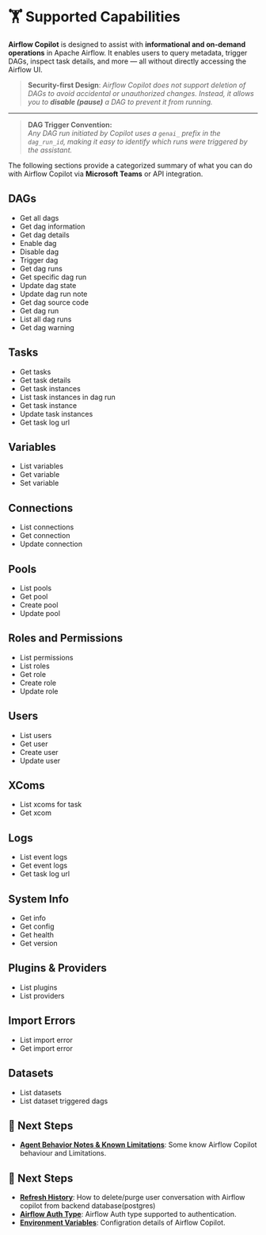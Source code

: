 
# 🏋️ Supported Capabilities
**Airflow Copilot** is designed to assist with **informational and on-demand operations** in Apache Airflow. It enables users to query metadata, trigger DAGs, inspect task details, and more — all without directly accessing the Airflow UI.

> **Security-first Design**:
> *Airflow Copilot does not support deletion of DAGs to avoid accidental or unauthorized changes. Instead, it allows you to **disable (pause)** a DAG to prevent it from running.*

------

> **DAG Trigger Convention:**  
> *Any DAG run initiated by Copilot uses a `genai_` prefix in the `dag_run_id`, making it easy to identify which runs were triggered by the assistant.*

The following sections provide a categorized summary of what you can do with Airflow Copilot via **Microsoft Teams** or API integration.

## DAGs

-    Get all dags
-  Get dag information
-  Get dag details
-  Enable dag
-  Disable dag
-  Trigger dag
-  Get dag runs
-  Get specific dag run
-  Update dag state
-  Update dag run note
-  Get dag source code
-  Get dag run
-  List all dag runs
-  Get dag warning

## Tasks

-  Get tasks
-  Get task details
-  Get task instances
-  List task instances in dag run
-  Get task instance
-  Update task instances
-  Get task log url

## Variables

-  List variables
-  Get variable
-  Set variable

## Connections

-  List connections
-  Get connection
-  Update connection

## Pools

-  List pools
-  Get pool
-  Create pool
-  Update pool

## Roles and Permissions

-  List permissions
-  List roles
-  Get role
-  Create role
-  Update role

## Users

-  List users
-  Get user
-  Create user
-  Update user

## XComs

-  List xcoms for task
-  Get xcom

## Logs

-  List event logs
-  Get event logs
-  Get task log url

## System Info

-  Get info
-  Get config
-  Get health
-  Get version

## Plugins & Providers

-  List plugins
-  List providers

## Import Errors

-  List import error
-  Get import error

## Datasets

-  List datasets
-  List dataset triggered dags


## 🔗 Next Steps


- **[Agent Behavior Notes & Known Limitations](quickstart/agent-behavior)**: Some know Airflow Copilot behaviour and Limitations.


## 🔗 Next Steps

- **[Refresh History](/architecture/refresh_history)**: How to delete/purge user conversation with Airflow copilot from backend database(postgres)
- **[Airflow Auth Type](/architecture/airflow_auth_type)**: Airflow Auth type supported to authentication.
- **[Environment Variables](/configuration/environment_variables)**: Configration details of Airflow Copilot.